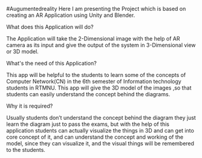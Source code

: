 #Augumentedreality
Here I am presenting the Project which is based on creating an AR Application using Unity and Blender. 

What does this Application will do?

The Application will take the 2-Dimensional image with the help of AR camera as its input and give the output of the system in 3-Dimensional view or 3D model.


What's the need of this Application?

This app will be helpful to the students to learn some of the concepts of Computer Network(CN) in the 6th semester of Information technology students in RTMNU. This app will give the 3D model of the images ,so that students can easily understand the concept behind the diagrams.


Why it is required?

Usually students don’t understand the concept behind the diagram they just learn the diagram
just to pass the exams, but with the help of this  application  students can actually visualize the things in 3D and can get into core concept of it, and can understand the concept and working of the model, since they can visualize it, and the visual things will be remembered to the students.
